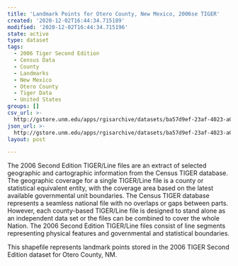 ```yaml
---
title: 'Landmark Points for Otero County, New Mexico, 2006se TIGER'
created: '2020-12-02T16:44:34.715189'
modified: '2020-12-02T16:44:34.715196'
state: active
type: dataset
tags:
  - 2006 Tiger Second Edition
  - Census Data
  - County
  - Landmarks
  - New Mexico
  - Otero County
  - Tiger Data
  - United States
groups: []
csv_url: >-
  http://gstore.unm.edu/apps/rgisarchive/datasets/ba57d9ef-23af-4023-a0ac-392487968a58/tgr2006se_oter_lpt.derived.csv
json_url: >-
  http://gstore.unm.edu/apps/rgisarchive/datasets/ba57d9ef-23af-4023-a0ac-392487968a58/tgr2006se_oter_lpt.derived.json
layout: post

---
```

The 2006 Second Edition TIGER/Line files are an extract of selected geographic and cartographic information from the Census TIGER database.  The geographic coverage for a single TIGER/Line file is a county or statistical equivalent entity, with the coverage area based on the latest available governmental unit boundaries. The Census TIGER database represents a seamless national file with no overlaps or gaps between parts.  However, each county-based TIGER/Line file is designed to stand alone as an independent data set or the files can be combined to cover the whole Nation.  The 2006 Second Edition  TIGER/Line files consist of line segments representing physical features and governmental and statistical boundaries.  

This shapefile represents landmark points stored in the 2006 TIGER Second Edition dataset for Otero County, NM.
